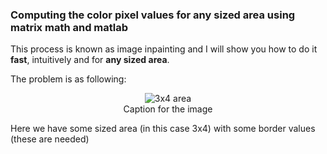 ### Computing the color pixel values for any sized area using matrix math and matlab

This process is known as image inpainting and I will show you how to do it **fast**, intuitively and for **any sized area**.

The problem is as following:

<figure style="text-align: center;">
  <img src="https://github.com/oiva-johannes/generalized-pixel-area-inpainting/assets/72695556/fc1b918c-e4a5-41c5-badc-f799531891af" alt="3x4 area">
  <figcaption>Caption for the image</figcaption>
</figure>

Here we have some sized area (in this case 3x4) with some border values (these are needed)
